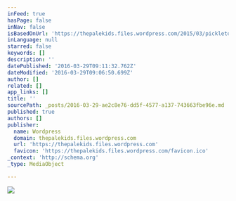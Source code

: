 ```yaml
---
inFeed: true
hasPage: false
inNav: false
isBasedOnUrl: 'https://thepalekids.files.wordpress.com/2015/03/pickletounge-2013.jpg'
inLanguage: null
starred: false
keywords: []
description: ''
datePublished: '2016-03-29T09:11:32.762Z'
dateModified: '2016-03-29T09:06:50.699Z'
author: []
related: []
app_links: []
title: ''
sourcePath: _posts/2016-03-29-ae2c8e76-dd5f-4577-a137-743663fbe96e.md
published: true
authors: []
publisher:
  name: Wordpress
  domain: thepalekids.files.wordpress.com
  url: 'https://thepalekids.files.wordpress.com'
  favicon: 'https://thepalekids.files.wordpress.com/favicon.ico'
_context: 'http://schema.org'
_type: MediaObject

---
```

<article style=""><img src="https://s3-us-west-2.amazonaws.com/the-grid-img/p/0084bbce1b81e5442f0779c6d5a736375d615f21.jpg" /></article>